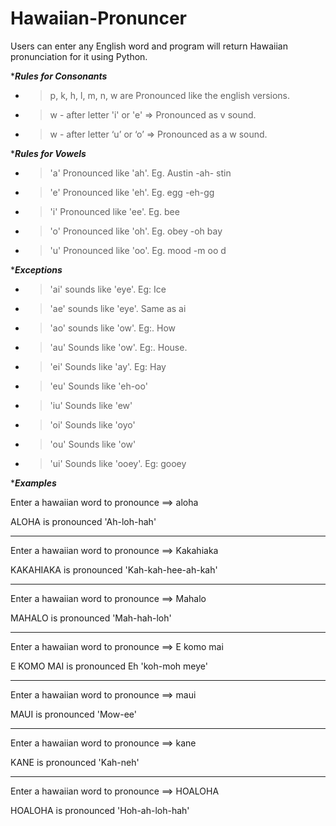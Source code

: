 # Hawaiian-Pronuncer
Users can enter any English word and program will return Hawaiian pronunciation for it using Python.

************Rules for Consonants***********

- > p, k, h, l, m, n, w are          Pronounced like the english versions.

- > w - after letter 'i' or 'e' =>   Pronounced as v sound.

- > w - after letter ‘u’ or ‘o’ =>   Pronounced as a w sound.


************Rules for Vowels***********


- > 'a' Pronounced like 'ah'.    Eg. Austin -ah- stin

- > 'e' Pronounced like 'eh'.    Eg. egg -eh-gg

- > 'i' Pronounced like 'ee'.    Eg. bee

- > 'o' Pronounced like 'oh'.    Eg. obey -oh bay

- > 'u' Pronounced like 'oo'.    Eg. mood -m oo d


************Exceptions***********


- >   'ai' sounds like 'eye'. Eg: Ice
- >   'ae' sounds like 'eye'. Same as ai
- >   'ao' sounds like 'ow'. Eg:. How
- >   'au' Sounds like 'ow'. Eg:. House.
- >   'ei' Sounds like 'ay'. Eg: Hay
- >   'eu' Sounds like 'eh-oo'
- >   'iu' Sounds like 'ew'
- >   'oi' Sounds like 'oyo'
- >   'ou' Sounds like 'ow'
- >   'ui' Sounds like 'ooey'. Eg: gooey



************Examples***********



Enter a hawaiian word to pronounce ==> aloha

ALOHA is pronounced 'Ah-loh-hah'




**********************************************************************************************************************



Enter a hawaiian word to pronounce ==> Kakahiaka

KAKAHIAKA is pronounced 'Kah-kah-hee-ah-kah'



**********************************************************************************************************************



Enter a hawaiian word to pronounce ==> Mahalo

MAHALO is pronounced 'Mah-hah-loh'


**********************************************************************************************************************



Enter a hawaiian word to pronounce ==> E komo mai

E KOMO MAI is pronounced Eh 'koh-moh meye'




**********************************************************************************************************************



Enter a hawaiian word to pronounce ==> maui

MAUI is pronounced 'Mow-ee'




**********************************************************************************************************************


Enter a hawaiian word to pronounce ==> kane

KANE is pronounced 'Kah-neh'



**********************************************************************************************************************


Enter a hawaiian word to pronounce ==> HOALOHA

HOALOHA is pronounced 'Hoh-ah-loh-hah'


